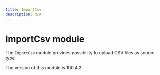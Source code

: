 ```yaml
---
title: ImportCsv
description: N/A
---
```


# ImportCsv module

The `ImportCsv` module provides possibility to upload CSV files as source type

<InlineAlert slots="text" />
The version of this module is 100.4.2.
